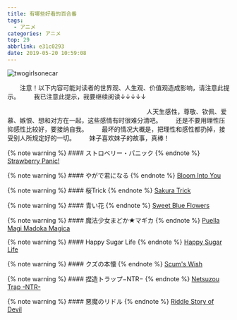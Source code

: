 ```yaml
---
title: 有哪些好看的百合番
tags:
  - アニメ
categories: アニメ
top: 29
abbrlink: e31c0293
date: 2019-05-20 10:59:08
---
```

 ![twogirlsonecar](https://picsource-1259072117.cos.ap-tokyo.myqcloud.com/picsource/twogirlonecar.jpg)

&emsp;&emsp;注意！以下内容可能对读者的世界观、人生观、价值观造成影响，请注意此提示。
&emsp;&emsp;我已注意此提示，我要继续阅读↓↓↓↓↓
<!--more-->
&emsp;&emsp;
&emsp;&emsp;
&emsp;&emsp;
&emsp;&emsp;
&emsp;&emsp;
&emsp;&emsp;
&emsp;&emsp;
&emsp;&emsp;
&emsp;&emsp;
&emsp;&emsp;人天生感性，尊敬、钦佩、爱慕、嫉恨、想和对方在一起，这些感情有时很难分清吧。
&emsp;&emsp;还是不要用理性压抑感性比较好，要接纳自我。
&emsp;&emsp;最坏的情况大概是，把理性和感性都扔掉，接受别人所规定好的一切。
&emsp;&emsp;妹子喜欢妹子的故事，真棒！
<!--more-->
{% note warning %}
    #### ストロベリー・パニック
{% endnote %}
[Strawberry Panic!](https://www.animenewsnetwork.com/encyclopedia/anime.php?id=6176)

{% note warning %}
    #### やがで君になる
{% endnote %}
[Bloom Into You](https://www.animenewsnetwork.com/encyclopedia/anime.php?id=21239)

{% note warning %}
    #### 桜Trick
{% endnote %}
[Sakura Trick](https://www.animenewsnetwork.com/encyclopedia/anime.php?id=15564)

{% note warning %}
    #### 青い花
{% endnote %}
[Sweet Blue Flowers](https://www.animenewsnetwork.com/encyclopedia/anime.php?id=10672)

{% note warning %}
    #### 魔法少女まどか★マギカ
{% endnote %}
[Puella Magi Madoka Magica](https://www.animenewsnetwork.com/encyclopedia/anime.php?id=12120)

{% note warning %}
    #### Happy Sugar Life
{% endnote %}
[Happy Sugar Life](https://www.animenewsnetwork.com/encyclopedia/anime.php?id=20787)

{% note warning %}
    #### クズの本懐
{% endnote %}
[Scum's Wish](https://www.animenewsnetwork.com/encyclopedia/anime.php?id=18806)

{% note warning %}
    #### 捏造トラップ−NTR−
{% endnote %}
[Netsuzou Trap -NTR-](https://www.animenewsnetwork.com/encyclopedia/anime.php?id=19054)

{% note warning %}
    #### 悪魔のリドル
{% endnote %}
[Riddle Story of Devil](https://www.animenewsnetwork.com/encyclopedia/anime.php?id=15767)
